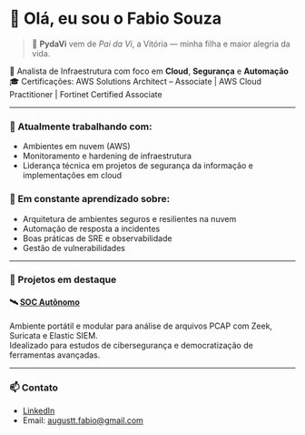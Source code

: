# 👋 Olá, eu sou o Fabio Souza

> 📛 **PydaVi** vem de *Pai da Vi*, a Vitória — minha filha e maior alegria da vida.

🔧 Analista de Infraestrutura com foco em **Cloud**, **Segurança** e **Automação**  
🎓 Certificações: AWS Solutions Architect – Associate | AWS Cloud Practitioner | Fortinet Certified Associate  

---

### 🔭 Atualmente trabalhando com:
- Ambientes em nuvem (AWS)
- Monitoramento e hardening de infraestrutura
- Liderança técnica em projetos de segurança da informação e implementações em cloud

### 🌱 Em constante aprendizado sobre:
- Arquitetura de ambientes seguros e resilientes na nuvem
- Automação de resposta a incidentes
- Boas práticas de SRE e observabilidade
- Gestão de vulnerabilidades

---

### 📌 Projetos em destaque

#### 🛰 [SOC Autônomo](https://github.com/PydaVi/soc-autonomo)  
Ambiente portátil e modular para análise de arquivos PCAP com Zeek, Suricata e Elastic SIEM.  
Idealizado para estudos de cibersegurança e democratização de ferramentas avançadas.

---

### 📫 Contato

- [LinkedIn](https://www.linkedin.com/in/fabio-augustto/)  
- Email: augustt.fabio@gmail.com  
